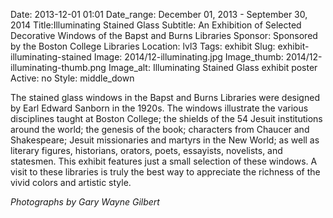 Date: 2013-12-01 01:01 
Date_range: December 01, 2013 - September 30, 2014
Title:Illuminating Stained Glass
Subtitle: An Exhibition of Selected Decorative Windows of the Bapst and Burns Libraries 
Sponsor: Sponsored by the Boston College Libraries
Location: lvl3
Tags: exhibit
Slug: exhibit-illuminating-stained
Image: 2014/12-illuminating.jpg
Image_thumb: 2014/12-illuminating-thumb.png
Image_alt: Illuminating Stained Glass exhibit poster
Active: no
Style: middle_down

The stained glass windows in the Bapst and Burns Libraries were designed by Earl Edward Sanborn in the 1920s.  The windows illustrate the various disciplines taught at Boston College; the shields of the 54 Jesuit institutions around the world; the genesis of the book; characters from Chaucer and Shakespeare; Jesuit missionaries and martyrs in the New World;  as well as literary figures, historians, orators, poets, essayists, novelists, and statesmen.  This exhibit features just a small selection of these windows.  A visit to these libraries is truly the best way to appreciate the richness of the vivid colors and artistic style.

<em>Photographs by Gary Wayne Gilbert</em>

<!--

Active:
    Yes (will appear on Exhibit's homepage)
    No (will not appear on Exhibit's homepage, but will appear in archives)

Gallery locations: 
    Burns Library (burns)
    Theology and Ministry Library (tml)
    O'Neill Level One (lvl1)
    O'Neill Level Three (lvl3)
    O'Neill Reading Room (reading)
    O'Neill Reading Room Back Wall (backwall)
    O'Neill Lobby (lobby)
    History Dept, Stokes Hall (stokes)
    Bapst Exhibits (bapsts)
    Archived Bapst Exhibits (bapstsarchive)
  
Need spaces for:

  Virtual Exhibits (virtual)
  Tip O'Neill (tiponeill)

Style:
    Poster on left, text on right (default)
    Poster on right, text on left (right)
    Poster large, centered above text (middle_top)
    Poster large, centered below text (middle_down)

Add'l images
    <img src="/theme/img/exhibits/XXXX/201X/00-XXXX.png" alt="words" class="float_left">
    <img src="/theme/img/exhibits/XXXX/201X/00-XXXX.png" alt="words" class="float_right">
    <img src="/theme/img/exhibits/XXXX/201X/00-XXXX.png" alt="words" class="center">

-->

